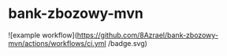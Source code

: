 # bank-zbozowy-mvn
![example workflow](https://github.com/8Azrael/bank-zbozowy-mvn/actions/workflows/ci.yml
/badge.svg)
